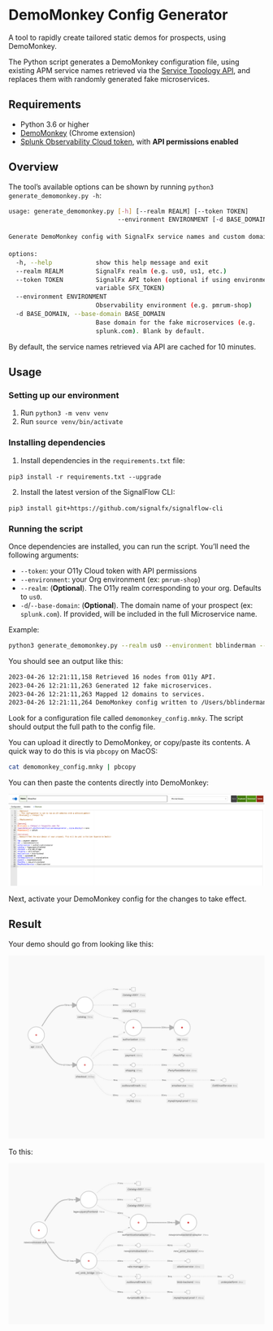 # DemoMonkey Config Generator

A tool to rapidly create tailored static demos for prospects, using DemoMonkey.

The Python script generates a DemoMonkey configuration file, using existing APM service names retrieved via the [Service Topology API](https://dev.splunk.com/observability/reference/api/apm_service_topology/latest), and replaces them with randomly generated fake microservices.

## Requirements

- Python 3.6 or higher
- [DemoMonkey](https://chrome.google.com/webstore/detail/demomonkey/jgbhioialphpgjgofopnplfibkeehgjd) (Chrome extension)
- [Splunk Observability Cloud token](https://docs.splunk.com/Observability/admin/authentication-tokens/tokens.html#nav-Create-and-manage-authentication-tokens), with **API permissions enabled**

## Overview

The tool’s available options can be shown by running `python3 generate_demomonkey.py -h`:

```bash
usage: generate_demomonkey.py [-h] [--realm REALM] [--token TOKEN]
                              --environment ENVIRONMENT [-d BASE_DOMAIN]

Generate DemoMonkey config with SignalFx service names and custom domain names

options:
  -h, --help            show this help message and exit
  --realm REALM         SignalFx realm (e.g. us0, us1, etc.)
  --token TOKEN         SignalFx API token (optional if using environment
                        variable SFX_TOKEN)
  --environment ENVIRONMENT
                        Observability environment (e.g. pmrum-shop)
  -d BASE_DOMAIN, --base-domain BASE_DOMAIN
                        Base domain for the fake microservices (e.g.
                        splunk.com). Blank by default.
```

By default, the service names retrieved via API are cached for 10 minutes.

## Usage

### Setting up our environment
1. Run `python3 -m venv venv`
2. Run `source venv/bin/activate`

### Installing dependencies

1. Install dependencies in the `requirements.txt` file:

`pip3 install -r requirements.txt --upgrade`

2. Install the latest version of the SignalFlow CLI:

`pip3 install git+https://github.com/signalfx/signalflow-cli`

### Running the script

Once dependencies are installed, you can run the script. You’ll need the following arguments:

- `--token`: your O11y Cloud token with API permissions
- `--environment`: your Org environment (ex: `pmrum-shop`)
- `--realm`: (**Optional**). The O11y realm corresponding to your org. Defaults to `us0`.
- `-d`/`--base-domain`: (**Optional**). The domain name of your prospect (ex: `splunk.com`). If provided, will be included in the full Microservice name.

Example:

```bash
python3 generate_demomonkey.py --realm us0 --environment bblinderman --token xxxxxxx -d splunk.com     
```

You should see an output like this:

```bash
2023-04-26 12:21:11,158 Retrieved 16 nodes from O11y API.
2023-04-26 12:21:11,263 Generated 12 fake microservices.
2023-04-26 12:21:11,263 Mapped 12 domains to services.
2023-04-26 12:21:11,264 DemoMonkey config written to /Users/bblinderman/Github/Splunk/DemoMonkey-Gen/demomonkey_config.mnky
```

Look for a configuration file called `demomonkey_config.mnky`. The script should output the full path to the config file.

You can upload it directly to DemoMonkey, or copy/paste its contents. A quick way to do this is via `pbcopy` on MacOS:

```bash
cat demomonkey_config.mnky | pbcopy
```

You can then paste the contents directly into DemoMonkey:

![](images/2023-04-26%20at%2011.43.21.png)

Next, activate your DemoMonkey config for the changes to take effect.

## Result

Your demo should go from looking like this:

![](images/2023-04-26%20at%2011.40.58.png)

To this:

![](images/2023-04-26%20at%2011.41.39.png)
